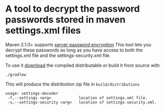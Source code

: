 A tool to decrypt the password passwords stored in maven settings.xml files
===========================================================================

Maven 2.1.0+  supports [server password encryption](http://maven.apache.org/guides/mini/guide-encryption.html)
This tool lets you decrypt these passwords as long as you have access to both the settings.xml file and the settings-security.xml file.

To use it [download](https://github.com/downloads/jelmerk/maven-settings-decoder/settings-decoder.zip) the compiled distributable
or build it from source with

    ./gradlew

This will produce the distribution zip file in `build/distributions`



    usage: settings-decoder
     -f,--settings <arg>            location of settings.xml file.
     -s,--settings-security <arg>   location of settings-security.xml.
